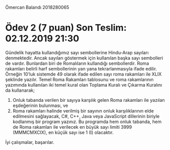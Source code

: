Ömercan Balandı
2018280065

# Ödev 2 (7 puan) Son Teslim: 02.12.2019 21:30 
Gündelik hayatta kullandığımız sayı sembollerine Hindu-Arap sayıları denmektedir. Ancak sayıları göstermek için kullanılan başka sayı sembolleri de vardır. Bunlardan biri de Romalıların kullandığı sembollerdir. Roma rakamları belirli harf sembollerinin yan yana tekrarlanmasıyla ifade edilir. Örneğin 10’luk sistemde 49 olarak ifade edilen sayı roma rakamları ile XLIX şeklinde yazılır. Temel Roma Rakamları tablosunu ve roma rakamlarının yazımında kullanılan iki temel kural olan Toplama Kuralı ve Çıkarma Kuralını da kullanarak; 
1.	Onluk tabanda verilen bir sayıya karşılık gelen Roma rakamları ile yazılan eşdeğerinin bulunması, ve
2.	Roma rakamları halinde verilmiş bir sayının onluk karşılıklarının elde edilmesini sağlayacak,
C#, C++, Java veya JavaScript dillerinin biriyle kodlanmış bir program yazınız. Bu programda hem onluk tabanda, hem de Roma rakamları ile verilecek en büyük sayı limiti 3999 (MMMCMXCIX), en küçük sayı ise 1 (I) olacaktır. 




İyi çalışmalar, başarılar.
